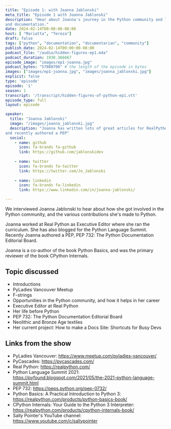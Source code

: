 ```yaml
---
title: "Episode 1: with Joanna Jablonski"
meta_title: "Episode 1 with Joanna Jablonski"
description: "Hear about Joanna's journey in the Python community and learn about her contributions to Python through developer education
and documentation."
date: 2024-02-14T00:00:00-08:00
host: [ "Mariatta", "Tereza"]
draft: false
tags: ["python", "documentation", "documentarian", "community"]
publish_date: 2024-02-14T00:00:00-08:00
podcast_file: "/audio/hidden-figures-ep1.m4a"
podcast_duration: 1938.366667
episode_image: "images/ep1-joanna.jpg"
podcast_bytes: "57080706" # the length of the episode in bytes
images: ["images/ep1-joanna.jpg", "images/joanna_jablonski.jpg"]
explicit: false 
type: 'episode'
episode: '1'
season: 1
transcript: '/transcript/hidden-figures-of-python-ep1.vtt'
episode_type: full
layout: episode

speaker:
  title: "Joanna Jablonski"
  image: "/images/joanna_jablonski.jpg"
  description: "Joanna has written lots of great articles for RealPython, blogged for the Python Language Summit,
and recently authored a PEP"
  social:
    - name: github
      icon: fa-brands fa-github
      link: https://github.com/jablonskidev
  
    - name: twitter
      icon: fa-brands fa-twitter
      link: https://twitter.com/Jo_Jablonski
  
    - name: linkedin
      icon: fa-brands fa-linkedin
      link: https://www.linkedin.com/in/joanna-jablonski/

---
```


We interviewed Joanna Jablonski to hear about how she got involved in the Python community, and the various contributions
she's made to Python.

Joanna worked at Real Python as Executive Editor where she ran the curriculum. She has also
blogged for the Python Language Summit. Recently Joanna authored a PEP, PEP 732: The Python Documentation Editorial
Board.

Joanna is a co-author of the book Python Basics, and was the primary reviewer of the book
CPython Internals.

## Topic discussed

- Introductions
- PyLadies Vancouver Meetup
- F-strings
- Opportunities in the Python community, and how it helps in her career
- Executive Editor at Real Python
- Her life before Python
- PEP 732: The Python Documentation Editorial Board
- Neolithic and Bronze Age textiles
- Her current project: How to make a Docs Site: Shortcuts for Busy Devs

## Links from the show

- PyLadies Vancouver: https://www.meetup.com/pyladies-vancouver/
- PyCascades: https://pycascades.com/
- Real Python: https://realpython.com/
- Python Language Summit 2021: https://pyfound.blogspot.com/2021/05/the-2021-python-language-summit.html
- PEP 732: https://peps.python.org/pep-0732/
- Python Basics: A Practical Introduction to Python 3: https://realpython.com/products/python-basics-book/
- CPython Internals: Your Guide to the Python 3 Interpreter: https://realpython.com/products/cpython-internals-book/
- Sally Pointer's YouTube channel: https://www.youtube.com/c/sallypointer


